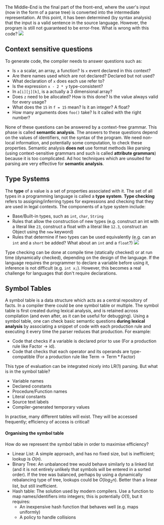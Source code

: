 The Middle-End is the final part of the front-end, where the user's input (now in the form of a parse tree) is converted into the intermediate representation.
At this point, it has been determined (by syntax analysis) that the input is a valid sentence in the source language. However, the program is still not guaranteed to be error-free. What is wrong with this code?
![](Pasted%20image%2020230308121527.png)
## Context sensitive questions
To generate code, the compiler needs to answer questions such as:
- Is `x` a scalar, an array, a function? Is `x` event declared in this context?
- Are there names used which are not declared? Declared but not used?
- What declaration of `x` does each use refer to?
- Is the expression `x - 2 * y` type-consistent?
- In `a[i][j][k]`, is a actually a 3 dimensional array?
- Does `z` need to be allocated? How is this done? Is the value always valid for every usage?
- What does the `15` in `f = 15` mean? Is it an integer? A float?
- How many arguments does `foo()` take? Is it called with the right number?

None of these questions can be answered by a context-free grammar.
This phase is called **semantic analysis**. The answers to these questions depend on the values of identifiers, not the syntax of the program. We need non-local information, and potentially some computation, to check these properties.
Semantic analysis **does not** use format methods like parsing (using context-sensitive grammars and such is called **attribute grammars**) because it is too complicated. Ad hoc techniques which are unsuited for parsing are very effective for **semantic analysis**.
## Type Systems
The **type** of a value is a set of properties associated with it. The set of all types in a programming language is called a **type system**.
**Type checking** refers to assigning/inferring types for expressions and checking that they are used in legal contexts.
The components of a type system include:
- Base/Built-in types, such as `int`, `char`, `String`
- Rules that allow the construction of new types (e.g. construct an int with a literal like `23`, construct a float with a literal like `12.3`, construct an Object using the `new` keyword)
- Rules that determine if two types can be used equivalently (e.g. can an `int` and a `short` be added? What about an `int` and a `float`?)
![](Pasted%20image%2020230308122226.png)

Type checking can be done at compile time (statically checked) or at run time (dynamically checked), depending on the design of the language.
If the language requires the programmer to declare a variable before using it, inference is not difficult (e.g. `int x;`). However, this becomes a real challenge for languages that don't require declarations.
## Symbol Tables
A symbol table is a data structure which acts as a central repository of facts. In a compiler there could be one symbol table or multiple.
The symbol table is first created during lexical analysis, and is retained across compilation (and even after, as it can be useful for debugging).
Using a symbol table, one can check basic semantic questions **during lexical analysis** by associating a snippet of code with each production rule and executing it every time the parser reduces that production. For example:
- Code that checks if a variable is declared prior to use (For a production rule like $\text{Factor} \rightarrow \text{id}$).
- Code that checks that each operator and its operands are type-compatible (For a production rule like $\text{Term} \rightarrow \text{Term} * \text{Factor}$)

This type of evaluation can be integrated nicely into LR(1) parsing.
But what is in the symbol table?
- Variable names
- Declared constants
- Procedure/Function names
- Literal constants
- Source text labels
- Compiler-generated temporary values

In practise, many different tables will exist. They will be accessed frequently; efficiency of access is critical!
#### Organising the symbol table
How do we represent the symbol table in order to maximise efficiency?
- Linear List: A simple approach, and has no fixed size, but is inefficient; lookup is $O(n)$.
- Binary Tree: An unbalanced tree would behave similarly to a linked list (and it is not entirely unlikely that symbols will be entered in a sorted order). If the tree was balanced, perhaps by using a dynamically rebalancing type of tree, lookups could be $O(log_2n)$. Better than a linear list, but still inefficient.
- Hash table: The solution used by modern compilers. Use a function to map names/identifiers into integers; this is potentially $O(1)$, but it requires:
	- An inexpensive hash function that behaves well (e.g. maps uniformly)
	- A policy to handle collisions
